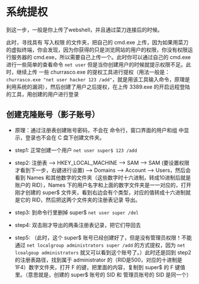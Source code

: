# 系统提权

到这一步，一般是你上传了webshell，并且通过菜刀连接后的时候。

此时，寻找具有 写入权限 的文件夹，把自己的 cmd.exe 上传，因为如果用菜刀的虚拟终端，你会发现，因为你获得的只是浏览网站的用户的权限，你没有权限运行服务器的 cmd.exe，所以需要自己上传一个。此时你可以通过自己的  cmd.exe 进行一些简单的查看命令 `net user` 但是当你创建用户的时候就提示权限不足。此时，继续上传 一些 churrasco.exe 的提权工具进行提权（用法一般是：`churrasco.exe "net user hacker 123 /add"`，就是用该工具输入命令，原理是利用系统的漏洞），然后创建了用户之后提权，在上传 3389.exe 的开启远程登陆的工具，用创建的用户进行登录

## 创建克隆账号（影子账号）

* 原理：通过注册表创建账号密码，不会在 命令行，窗口界面的用户和组 中显示，登录也不会在 C 盘下创建文件夹。

* step1: 正常创建一个用户 `net user super$ 123 /add`
* step2: 注册表 --> HKEY_LOCAL_MACHINE --> SAM --> SAM (要设置权限才看到下一步，右键进行设置) --> Domains --> Account --> Users，然后会看到 Names 和其他数字的文件夹（这些数字时十六进制，转成10进制后就是账户的 RID），Names 下的用户名字和上面的数字文件夹是一一对应的，打开刚才创建的 super$ 文件夹，看到右边会有个类型，对应的值转成十六进制就是它的 RID，然后把这两个文件夹的注册表记录 导出。
* step3: 到命令行里删掉 super$ `net user super /del`
* step4: 双击刚才导出的两条注册表记录，把它们导回去
* step5: （此时，这个 super$ 账号已经创建好了，但是没有管理员权限！不能通过 `net localgroup administrators super /add` 的方式提权，因为 `net lcoalgoup administrators` 就又可以看到这个账号了。）此时还是回到 step2 的注册表路径，找到属于 administrator 的（RID是500，对应的十进制是1F4）数字文件夹，打开 F 的键，把里面的内容，复制到 super$ 的 F 键值里。（意思就是，创建的 super$ 账号的 SID 和 管理员账号的 SID 是同一个）